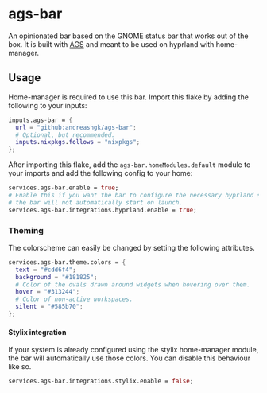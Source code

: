 # ags-bar

An opinionated bar based on the GNOME status bar that works out of the box.
It is built with [AGS](https://github.com/Aylur/ags) and meant to be used on hyprland with
home-manager.

## Usage

Home-manager is required to use this bar.
Import this flake by adding the following to your inputs:

```nix
inputs.ags-bar = {
  url = "github:andreashgk/ags-bar";
  # Optional, but recommended.
  inputs.nixpkgs.follows = "nixpkgs";
};
```

After importing this flake, add the `ags-bar.homeModules.default` module to your imports and add the
following config to your home:

```nix
services.ags-bar.enable = true;
# Enable this if you want the bar to configure the necessary hyprland settings for you. Without this
# the bar will not automatically start on launch.
services.ags-bar.integrations.hyprland.enable = true;
```

### Theming

The colorscheme can easily be changed by setting the following attributes.

```nix
services.ags-bar.theme.colors = {
  text = "#cdd6f4";
  background = "#181825";
  # Color of the ovals drawn around widgets when hovering over them.
  hover = "#313244";
  # Color of non-active workspaces.
  silent = "#585b70";
};
```

#### Stylix integration

If your system is already configured using the stylix home-manager module,
the bar will automatically use those colors.
You can disable this behaviour like so.

```nix
services.ags-bar.integrations.stylix.enable = false;
```
